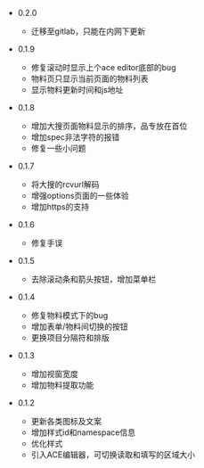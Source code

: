 * 0.2.0
    - 迁移至gitlab，只能在内网下更新

* 0.1.9
    - 修复滚动时显示上个ace editor底部的bug
    - 物料页只显示当前页面的物料列表
    - 显示物料更新时间和js地址

* 0.1.8
    - 增加大搜页面物料显示的排序，品专放在首位
    - 增加spec非法字符的报错
    - 修复一些小问题

* 0.1.7
    - 将大搜的rcvurl解码
    - 增强options页面的一些体验
    - 增加https的支持

* 0.1.6
    - 修复手误

* 0.1.5
    - 去除滚动条和箭头按钮，增加菜单栏

* 0.1.4
    - 修复物料模式下的bug
    - 增加表单/物料间切换的按钮
    - 更换项目分隔符和排版

* 0.1.3
    - 增加视窗宽度
    - 增加物料提取功能

* 0.1.2
    - 更新各类图标及文案
    - 增加样式id和namespace信息
    - 优化样式
    - 引入ACE编辑器，可切换读取和填写的区域大小
